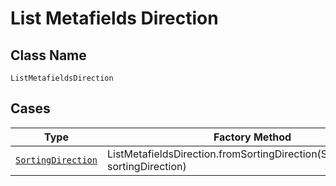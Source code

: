 
# List Metafields Direction

## Class Name

`ListMetafieldsDirection`

## Cases

| Type | Factory Method |
|  --- | --- |
| [`SortingDirection`](../../../doc/models/sorting-direction.md) | ListMetafieldsDirection.fromSortingDirection(SortingDirection sortingDirection) |

